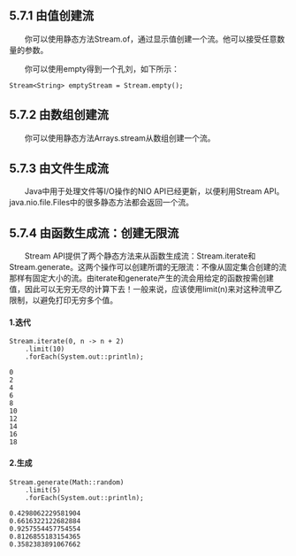 ## 5.7.1 由值创建流

&emsp;&emsp;你可以使用静态方法Stream.of，通过显示值创建一个流。他可以接受任意数量的参数。

&emsp;&emsp;你可以使用empty得到一个孔刘，如下所示：
```
Stream<String> emptyStream = Stream.empty();
```
## 5.7.2 由数组创建流

&emsp;&emsp;你可以使用静态方法Arrays.stream从数组创建一个流。

## 5.7.3 由文件生成流

&emsp;&emsp;Java中用于处理文件等I/O操作的NIO API已经更新，以便利用Stream API。java.nio.file.Files中的很多静态方法都会返回一个流。

## 5.7.4 由函数生成流：创建无限流

&emsp;&emsp;Stream API提供了两个静态方法来从函数生成流：Stream.iterate和Stream.generate。这两个操作可以创建所谓的无限流：不像从固定集合创建的流那样有固定大小的流。由iterate和generate产生的流会用给定的函数按需创建值，因此可以无穷无尽的计算下去！一般来说，应该使用limit(n)来对这种流甲乙限制，以避免打印无穷多个值。

#### 1.迭代
```
Stream.iterate(0, n -> n + 2)
    .limit(10)
    .forEach(System.out::println);
    
0
2
4
6
8
10
12
14
16
18
```
#### 2.生成


```
Stream.generate(Math::random)
    .limit(5)
    .forEach(System.out::println);

0.4298062229581904
0.6616322122682884
0.9257554457754554
0.8126855183154365
0.3582383891067662
```
